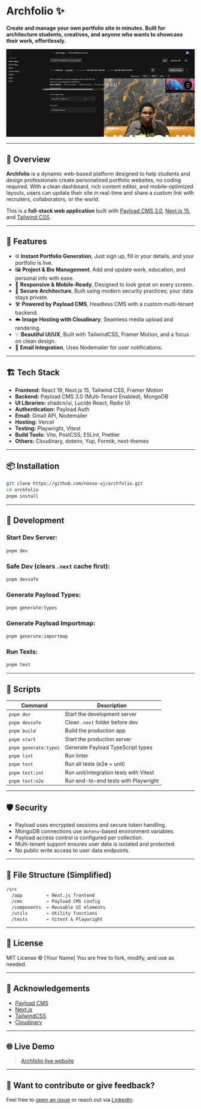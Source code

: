 # Archfolio ✨  
**Create and manage your own portfolio site in minutes. Built for architecture students, creatives, and anyone who wants to showcase their work, effortlessly.**

![Archfolio Hero](./public/img/admin-screenshot.webp)

---

## 🚀 Overview

**Archfolio** is a dynamic web-based platform designed to help students and design professionals create personalized portfolio websites, no coding required. With a clean dashboard, rich content editor, and mobile-optimized layouts, users can update their site in real-time and share a custom link with recruiters, collaborators, or the world.

This is a **full-stack web application** built with [Payload CMS 3.0](https://payloadcms.com), [Next.js 15](https://nextjs.org), and [Tailwind CSS](https://tailwindcss.com).

---

## 🧠 Features

- 🌐 **Instant Portfolio Generation**, Just sign up, fill in your details, and your portfolio is live.
- 🖼️ **Project & Bio Management**, Add and update work, education, and personal info with ease.
- 📱 **Responsive & Mobile-Ready**, Designed to look great on every screen.
- 🔐 **Secure Architecture**, Built using modern security practices; your data stays private.
- 🛠️ **Powered by Payload CMS**, Headless CMS with a custom multi-tenant backend.
- ☁️ **Image Hosting with Cloudinary**, Seamless media upload and rendering.
- ✨ **Beautiful UI/UX**, Built with TailwindCSS, Framer Motion, and a focus on clean design.
- 💬 **Email Integration**, Uses Nodemailer for user notifications.

---

## 🏗️ Tech Stack

- **Frontend:** React 19, Next.js 15, Tailwind CSS, Framer Motion  
- **Backend:** Payload CMS 3.0 (Multi-Tenant Enabled), MongoDB  
- **UI Libraries:** shadcn/ui, Lucide React, Radix UI  
- **Authentication:** Payload Auth  
- **Email:** Gmail API, Nodemailer
- **Hosting:** Vercel
- **Testing:** Playwright, Vitest  
- **Build Tools:** Vite, PostCSS, ESLint, Prettier  
- **Others:** Cloudinary, dotenv, Yup, Formik, next-themes

---

## 📦 Installation

```bash
git clone https://github.com/nonso-uj/archfolio.git
cd archfolio
pnpm install
````

---

## 🧪 Development

### Start Dev Server:

```bash
pnpm dev
```

### Safe Dev (clears `.next` cache first):

```bash
pnpm devsafe
```

### Generate Payload Types:

```bash
pnpm generate:types
```

### Generate Payload Importmap:

```bash
pnpm generate:importmap
```

### Run Tests:

```bash
pnpm test
```

---

## 🧩 Scripts

| Command               | Description                            |
| --------------------- | -------------------------------------- |
| `pnpm dev`            | Start the development server           |
| `pnpm devsafe`        | Clean `.next` folder before dev        |
| `pnpm build`          | Build the production app               |
| `pnpm start`          | Start the production server            |
| `pnpm generate:types` | Generate Payload TypeScript types      |
| `pnpm lint`           | Run linter                             |
| `pnpm test`           | Run all tests (e2e + unit)             |
| `pnpm test:int`       | Run unit/integration tests with Vitest |
| `pnpm test:e2e`       | Run end-to-end tests with Playwright   |

---

## 🛡️ Security

* Payload uses encrypted sessions and secure token handling.
* MongoDB connections use `dotenv`-based environment variables.
* Payload access control is configured per collection.
* Multi-tenant support ensures user data is isolated and protected.
* No public write access to user data endpoints.

---

## 📁 File Structure (Simplified)

```
/src
  /app         ← Next.js frontend
  /cms         ← Payload CMS config
  /components  ← Reusable UI elements
  /utils       ← Utility functions
  /tests       ← Vitest & Playwright
```

---

## 📄 License

MIT License © \[Your Name]
You are free to fork, modify, and use as needed.

---

## 🙌 Acknowledgements

* [Payload CMS](https://payloadcms.com)
* [Next.js](https://nextjs.org)
* [TailwindCSS](https://tailwindcss.com)
* [Cloudinary](https://cloudinary.com)

---

## 🌐 Live Demo

> [Archfolio live website](https://archfolio-two.vercel.app)

---

## 👋 Want to contribute or give feedback?

Feel free to [open an issue](https://github.com/nonso-uj/archfolio/issues) or reach out via [LinkedIn](https://www.linkedin.com/in/nonso-uj).

